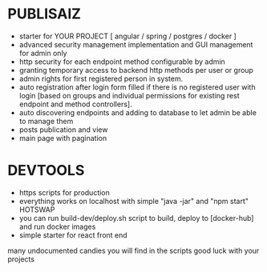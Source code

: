 # PUBLISAIZ
+ starter for YOUR PROJECT [ angular / spring / postgres / docker ] 
+ advanced security management implementation and GUI management for admin only
+ http security for each endpoint method configurable by admin
+ granting temporary access to backend http methods per user or group
+ admin rights for first registered person in system.
+ auto registration after login form filled if there is no registered user with login
[based on groups and individual permissions for existing rest endpoint and method controllers].
+ auto discovering endpoints and adding to database to let admin be able to manage them
+ posts publication and view
+ main page with pagination

# DEVTOOLS
+ https scripts for production
+ everything works on localhost with simple "java -jar" and "npm start" HOTSWAP
+ you can run build-dev/deploy.sh script to build, deploy to \[docker-hub\] and run docker images
+ simple starter for react front end

many undocumented candies you will find in the scripts
good luck with your projects